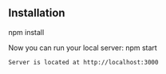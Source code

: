 ## Installation

npm install

Now you can run your local server:
npm start
```
Server is located at http://localhost:3000


